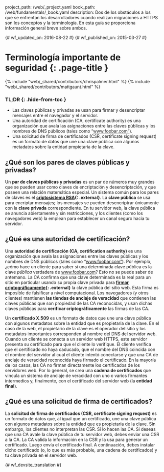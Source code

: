 project_path: /web/_project.yaml
book_path: /web/fundamentals/_book.yaml
description: Dos de los obstáculos a los que se enfrentan los desarrolladores cuando realizan migraciones a HTTPS son los conceptos y la terminología. En esta guía se proporciona información general breve sobre ambos.

{# wf_updated_on: 2016-08-22 #}
{# wf_published_on: 2015-03-27 #}

# Terminología importante de seguridad {: .page-title }

{% include "web/_shared/contributors/chrispalmer.html" %}
{% include "web/_shared/contributors/mattgaunt.html" %}
  
### TL;DR {: .hide-from-toc }

* Las claves públicas y privadas se usan para firmar y desencriptar mensajes entre el navegador y el servidor.
* Una autoridad de certificación (CA, certificate authority) es una organización que avala las asignaciones entre las claves públicas y los nombres de DNS públicos (tales como “www.foobar.com”).
* Una solicitud de firma de certificados (CSR, certificate signing request) es un formato de datos que une una clave pública con algunos metadatos sobre la entidad propietaria de la clave.

## ¿Qué son los pares de claves públicas y privadas?

Un **par de claves públicas y privadas** es un par de números muy grandes que se pueden usar
como claves de encriptación y desencriptación, y que poseen una relación
matemática especial. Un sistema común para los pares de claves es el **[criptosistema
RSA](https://en.wikipedia.org/wiki/RSA_(cryptosystem)){: .external}**. La **clave
pública** se usa para encriptar mensajes; los mensajes se pueden desencriptrar
únicamente con la **clave privada** correspondiente. En tu servidor web, la clave pública
se anuncia abiertamente y sin restricciones, y los clientes (como los navegadores web) la emplean para
establecer un canal seguro hacia tu servidor.

## ¿Qué es una autoridad de certificación?

Una **autoridad de certificación (CA, certification authority)** es una organización que avala las asignaciones
entre las claves públicas y los nombres de DNS públicos (tales como “www.foobar.com”).
Por ejemplo, ¿cómo hace un cliente para saber si una determinada clave pública es la clave _pública_
verdadera de www.foobar.com? Esto no se puede saber de antemano. La CA confirma que
una clave determinada es la real para un sitio en particular usando
su propia clave privada para **[firmar
criptográficamente](https://en.wikipedia.org/wiki/RSA_(cryptosystem)Signing_messages){: .external}** la
clave pública del sitio web. Esta firma es imposible de falsificar a nivel computacional.
Los navegadores (y otros clientes) mantienen **las tiendas de anclaje de veracidad** que contienen las
claves públicas que son propiedad de las CA reconocidas, y usan dichas claves públicas para
**verificar criptográficamente** las firmas de las CA.

Un **certificado X.509** es un formato de datos que une una clave pública
con algunos metadatos sobre la entidad que es propietaria de la clave. En el caso de la web,
el propietario de la clave es el operador del sitio y los metadatos importantes corresponden al nombre del DNS
del servidor web. Cuando un cliente se conecta a un servidor web HTTPS, este
servidor presenta su certificado para que el cliente lo verifique. El cliente verifica
que el certificado no haya caducado, que el nombre del DNS coincida con el nombre del
servidor al cual el cliente intentó conectarse y que una CA de anclaje de veracidad reconocida haya
firmado el certificado. En la mayoría de los casos, las CA no firman directamente los certificados de los servidores
web. Por lo general, se crea una **cadena de certificados** que vincula un sistema de anclaje
de veracidad con uno o varios firmantes intermedios y, finalmente, con el certificado
del servidor web (la **entidad final**).

## ¿Qué es una solicitud de firma de certificados?

La **solicitud de firma de certificados (CSR, certificate signing request)** es un formato de datos que, al igual que un
certificado, une una clave pública con algunos metadatos sobre la entidad
que es propietaria de la clave. Sin embargo, los clientes no interpretan las CSR. Sí lo hacen las CA. Si deseas
que una CA avale la clave pública de tu servidor web, debes enviar una CSR a la CA. La
CA valida la información en la CSR y la usa para generar un certificado.
Luego envía el certificado final. A continuación, debes instalar dicho certificado (o,
lo que es más probable, una cadena de certificados) y tu clave privada en el servidor web.


{# wf_devsite_translation #}
